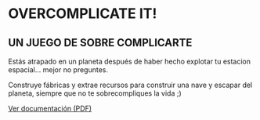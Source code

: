 # OVERCOMPLICATE IT!
## UN JUEGO DE SOBRE COMPLICARTE 
Estás atrapado en un planeta después de haber hecho explotar tu estacion espacial... mejor no preguntes.

Construye fábricas y extrae recursos para construir una nave y escapar del planeta, 
siempre que no te sobrecompliques la vida ;)

[Ver documentación (PDF)](Docs/Proyecto_final_DAM_Adrian_Chao_Bejar.pdf)
